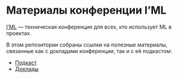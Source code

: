 # Материалы конференции I’ML

[I’ML](https://imlconf.com/?utm_source=github) — техническая конференция для всех, кто использует ML в проектах.

В этом репозитории собраны ссылки на полезные материалы, связанные как с докладами конференции, так и с её подкастом:

- [Подкаст](podcast.md)
- [Доклады](talks.md) 